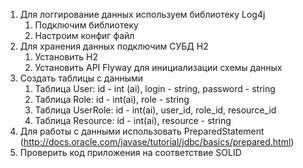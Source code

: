 1. Для логгирование данных используем библиотеку Log4j
    1. Подключим библиотеку
    2. Настроим конфиг файл
2. Для хранения данных подключим СУБД H2
    1. Установить H2
    2. Установить API Flyway для инициализации схемы данных
3. Создать таблицы с данными
    1. Таблица User: id - int (ai), login - string, password - string
    2. Таблица Role: id - int(ai), role - string
    3. Таблица UserRole: id - int(ai), user_id, role_id, resource_id
    4. Таблица Resource: id - int(ai), resource - string
4. Для работы с данными использовать PreparedStatement (http://docs.oracle.com/javase/tutorial/jdbc/basics/prepared.html)
5. Проверить код приложения на соответствие SOLID

    
